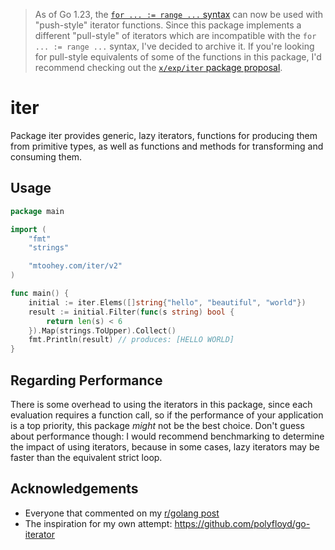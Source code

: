 > As of Go 1.23, the [`for ... := range ...` syntax](https://go.dev/ref/spec#For_range) can now be used with "push-style" iterator functions. Since this package implements a different "pull-style" of iterators which are incompatible with the `for ... := range ...` syntax, I've decided to archive it. If you're looking for pull-style equivalents of some of the functions in this package, I'd recommend checking out the [`x/exp/iter` package proposal](https://github.com/golang/go/issues/61898).

# iter

Package iter provides generic, lazy iterators, functions for producing them from primitive types, as well as functions and methods for transforming and consuming them.

## Usage

<!-- `$ cat _demos/hello-world/main.go` as go -->
```go
package main

import (
	"fmt"
	"strings"

	"mtoohey.com/iter/v2"
)

func main() {
	initial := iter.Elems([]string{"hello", "beautiful", "world"})
	result := initial.Filter(func(s string) bool {
		return len(s) < 6
	}).Map(strings.ToUpper).Collect()
	fmt.Println(result) // produces: [HELLO WORLD]
}
```

## Regarding Performance

There is some overhead to using the iterators in this package, since each evaluation requires a function call, so if the performance of your application is a top priority, this package _might_ not be the best choice. Don't guess about performance though: I would recommend benchmarking to determine the impact of using iterators, because in some cases, lazy iterators may be faster than the equivalent strict loop.

## Acknowledgements

- Everyone that commented on my [r/golang post](https://www.reddit.com/r/golang/comments/s13jlz/iter_generic_lazy_iterators_for_go_118/)
- The inspiration for my own attempt: <https://github.com/polyfloyd/go-iterator>
